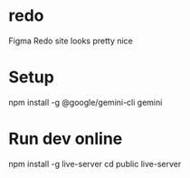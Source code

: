 # redo
Figma Redo site looks pretty nice

# Setup
npm install -g @google/gemini-cli
gemini

# Run dev online

npm install -g live-server
cd public
live-server